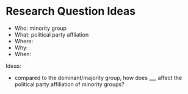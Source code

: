 # Research Question Ideas

- Who: minority group
- What: political party affliation
- Where: 
- Why:
- When: 

Ideas:
- compared to the dominant/majority group, how does ___ affect the political party affiliation of minority groups?
